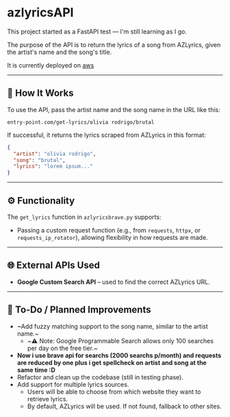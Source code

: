 # azlyricsAPI

This project started as a FastAPI test — I'm still learning as I go.

The purpose of the API is to return the lyrics of a song from AZLyrics, given the artist's name and the song's title.

It is currently deployed on [aws](http://54.172.42.197:8000/api/get-lyrics/avril%20lavigne/i%20love%20you/)

---

## 🔧 How It Works

To use the API, pass the artist name and the song name in the URL like this:

```
entry-point.com/get-lyrics/olivia rodrigo/brutal
```

If successful, it returns the lyrics scraped from AZLyrics in this format:

```json
{
  "artist": "olivia rodrigo",
  "song": "brutal",
  "lyrics": "lorem ipsum..."
}
```

---

## ⚙️ Functionality

The `get_lyrics` function in `azlyricsbrave.py` supports:
- Passing a custom request function (e.g., from `requests`, `httpx`, or `requests_ip_rotator`), allowing flexibility in how requests are made.

---

## 🌐 External APIs Used

- **Google Custom Search API** – used to find the correct AZLyrics URL.

---

## 🚧 To-Do / Planned Improvements

- ~Add fuzzy matching support to the song name, similar to the artist name.~
  - ~⚠️ Note: Google Programmable Search allows only 100 searches per day on the free tier.~
- **Now i use brave api for searchs (2000 searchs p/month) and requests are reduced by one
    plus i get spellcheck on artist and song at the same time :D**
- Refactor and clean up the codebase (still in testing phase).
- Add support for multiple lyrics sources.
  - Users will be able to choose from which website they want to retrieve lyrics.
  - By default, AZLyrics will be used. If not found, fallback to other sites.


